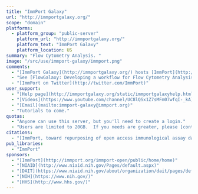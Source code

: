 ```yaml
---
title: "ImmPort Galaxy"
url: "http://immportgalaxy.org/"
scope: "domain"
platforms:
  - platform_group: "public-server"
    platform_url: "http://immportgalaxy.org/"
    platform_text: "ImmPort Galaxy"
    platform_location: US
summary: "Flow Cytometry Analysis. "
image: "/src/use/immport-galaxy/immport.png"
comments:
  - "[ImmPort Galaxy](http://immportgalaxy.org/) hosts [ImmPort](http://www.immport.org/)'s flow analysis tools."
  - "See [FlowGalaxy: Developing a workflow for Flow Cytometry Analysis in Galaxy](http://sched.co/745G), presented by [Cristel Thomas](http://twitter.com/crstlthms) at [GCC2016](https://gcc16.sched.org/)."
  - "[ImmPort on Twitter](http://twitter.com/ImmPort)"
user_support:
  - "[Help page](http://immportgalaxy.org/static/immportgalaxyhelp.html)"
  - "[Videos](https://www.youtube.com/channel/UC8lQSx1Z7sMFm07wfqI-_kA)"
  - "[Email](mailto:immport-galaxy@immport.org)"
  - "Tutorials to come."
quotas:
  - "Anyone can use this server, but you'll need to create a login."
  - "Users are limited to 20GB.  If you needs are greater, please [contact the ImmPort Galaxy team](mailto:immport DASH galaxy AT immport.org)."
citations:
  - "[ImmPort, toward repurposing of open access immunological assay data for translational and clinical research](https://www.nature.com/articles/sdata201815), Sanchita Bhattacharya, Patrick Dunn, Cristel G. Thomas, Barry Smith, Henry Schaefer, Jieming Chen, Zicheng Hu, Kelly A. Zalocusky, Ravi D. Shankar, Shai S. Shen-Orr, Elizabeth Thomson, Jeffrey Wiser & Atul J. Butte. *Scientific Data* 5:180015 doi:10.1038/sdata.2018.15 (2018)."
pub_libraries:
  - "ImmPort"
sponsors:
  - "[ImmPort](http://immport.org/immport-open/public/home/home)"
  - "[NIAID](http://www.niaid.nih.gov/Pages/default.aspx)"
  - "[DAIT](https://www.niaid.nih.gov/about/organization/dait/pages/default.aspx)"
  - "[NIH](https://www.nih.gov/)"
  - "[HHS](http://www.hhs.gov/)"
---
```

